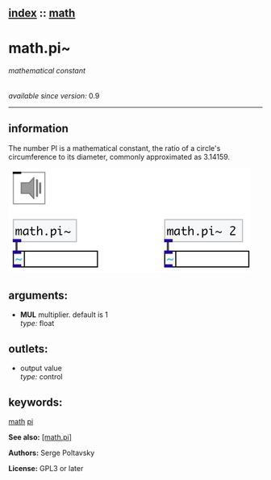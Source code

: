 [index](index.html) :: [math](category_math.html)
---

# math.pi~

###### mathematical constant

*available since version:* 0.9

---


## information
The number PI is a mathematical constant, the ratio of a circle&#39;s circumference to
            its diameter, commonly approximated as 3.14159.



[![example](../examples/img/math.pi~.jpg)](../examples/pd/math.pi~.pd)



## arguments:

* **MUL**
multiplier. default is 1<br>
_type:_ float<br>









## outlets:

* output value<br>
_type:_ control



## keywords:

[math](keywords/math.html)
[pi](keywords/pi.html)



**See also:**
[\[math.pi\]](math.pi.html)




**Authors:** Serge Poltavsky




**License:** GPL3 or later





